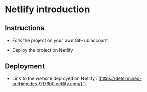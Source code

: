 # Netlify introduction

## Instructions

* Fork the project on your own GitHub account

* Deploy the project on Netlify

## Deployment

* Link to the website deployed on Netlify : [https://determined-archimedes-9176b0.netlify.com/]()
